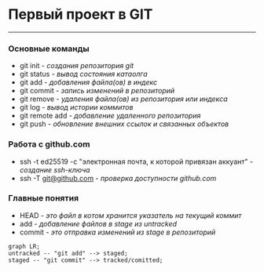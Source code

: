 # Первый проект в GIT
---

### Основные команды

- git init - *создания репозитория git*
- git status - *вывод состояния катаолга*
- git add - *добавления файла(ов) в индекс*
- git commit - *запись изменений в репозиторий* 
- git remove - *удаления файла(ов) из репозитория или индекса*
- git log - *вывод истории коммитов*
- git remote add - *добавление удаленного репозитория*
- git push - *обновление внешних ссылок и связанных объектов*

### Работа с github.com

- ssh -t ed25519 -c "электронная почта, к которой привязан аккуант" - *создание ssh-ключа*
- ssh -T git@github.com  - *проверка доступности github.com*

### Главные понятия

- HEAD - *это файл в котом хранится указатель на текущий коммит*
- add - *добавление файлов в stage из untracked*
- commit - *это отправка изменений из stage в репозиторий*

```mermaid
graph LR;
untracked -- "git add" --> staged;
staged -- "git commit" --> tracked/comitted;
```




